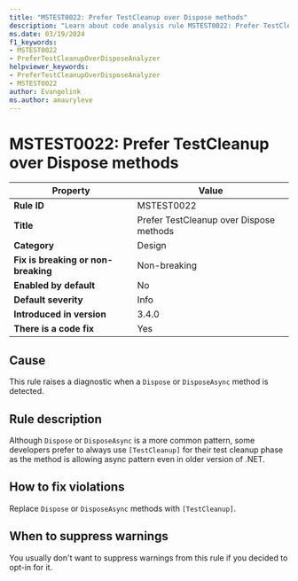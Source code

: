 ```yaml
---
title: "MSTEST0022: Prefer TestCleanup over Dispose methods"
description: "Learn about code analysis rule MSTEST0022: Prefer TestCleanup over Dispose methods"
ms.date: 03/19/2024
f1_keywords:
- MSTEST0022
- PreferTestCleanupOverDisposeAnalyzer
helpviewer_keywords:
- PreferTestCleanupOverDisposeAnalyzer
- MSTEST0022
author: Evangelink
ms.author: amauryleve
---
```

# MSTEST0022: Prefer TestCleanup over Dispose methods

| Property                            | Value                                   |
|-------------------------------------|-----------------------------------------|
| **Rule ID**                         | MSTEST0022                              |
| **Title**                           | Prefer TestCleanup over Dispose methods |
| **Category**                        | Design                                  |
| **Fix is breaking or non-breaking** | Non-breaking                            |
| **Enabled by default**              | No                                      |
| **Default severity**                | Info                                    |
| **Introduced in version**           | 3.4.0                                   |
| **There is a code fix**             | Yes                                     |

## Cause

This rule raises a diagnostic when a `Dispose` or `DisposeAsync` method is detected.

## Rule description

Although `Dispose` or `DisposeAsync` is a more common pattern, some developers prefer to always use `[TestCleanup]` for their test cleanup phase as the method is allowing async pattern even in older version of .NET.

## How to fix violations

Replace `Dispose` or `DisposeAsync` methods with `[TestCleanup]`.

## When to suppress warnings

You usually don't want to suppress warnings from this rule if you decided to opt-in for it.
